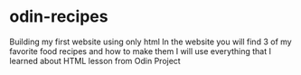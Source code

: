 # odin-recipes
Building my first website using only html
In the website you will find 3 of my favorite food recipes and how to make them
I will use everything that I learned about HTML lesson from Odin Project 
